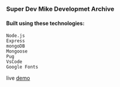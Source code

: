 ### Super Dev Mike Developmet Archive

#### Built using these technologies:

    Node.js
    Express
    mongoDB
    Mongoose
    Pug
    VsCode
    Google Fonts
    
live [demo](https://devmike-archive.herokuapp.com/)
